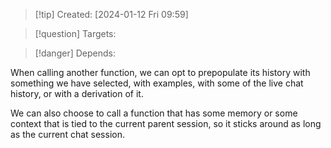 
>[!tip] Created: [2024-01-12 Fri 09:59]

>[!question] Targets: 

>[!danger] Depends: 

When calling another function, we can opt to prepopulate its history with something we have selected, with examples, with some of the live chat history, or with a derivation of it.

We can also choose to call a function that has some memory or some context that is tied to the current parent session, so it sticks around as long as the current chat session.